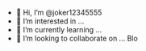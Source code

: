 - 👋 Hi, I’m @joker12345555
- 👀 I’m interested in ...
- 🌱 I’m currently learning ...
- 💞️ I’m looking to collaborate on ...
Blo
